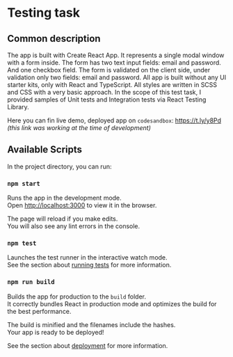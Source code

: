 # Testing task

## Common description

The app is built with Create React App. It represents a single modal window with a form inside.
The form has two text input fields: email and password. And one checkbox field.
The form is validated on the client side, under validation only two fields: email and password.
All app is built without any UI starter kits, only with React and TypeScript.
All styles are written in SCSS and CSS with a very basic approach.
In the scope of this test task, I provided samples of Unit tests and Integration tests
via React Testing Library.

Here you can fin live demo, deployed app on `codesandbox`: https://t.ly/y8Pd
_(this link was working at the time of development)_

## Available Scripts

In the project directory, you can run:

### `npm start`

Runs the app in the development mode.\
Open [http://localhost:3000](http://localhost:3000) to view it in the browser.

The page will reload if you make edits.\
You will also see any lint errors in the console.

### `npm test`

Launches the test runner in the interactive watch mode.\
See the section about [running tests](https://facebook.github.io/create-react-app/docs/running-tests) for more
information.

### `npm run build`

Builds the app for production to the `build` folder.\
It correctly bundles React in production mode and optimizes the build for the best performance.

The build is minified and the filenames include the hashes.\
Your app is ready to be deployed!

See the section about [deployment](https://facebook.github.io/create-react-app/docs/deployment) for more information.

